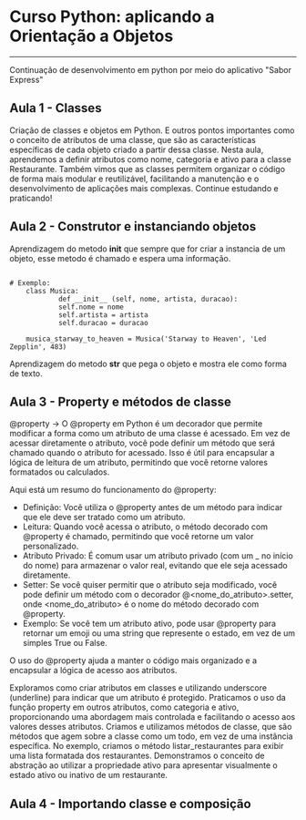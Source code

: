 # Curso Python: aplicando a Orientação a Objetos
---

Continuação de desenvolvimento em python por meio do aplicativo "Sabor Express"

## Aula 1 - Classes

Criação de classes e objetos em Python. E outros pontos importantes como o conceito de atributos de uma classe, que são as características específicas de cada objeto criado a partir dessa classe. Nesta aula, aprendemos a definir atributos como nome, 
categoria e ativo para a classe Restaurante. Também vimos que as classes permitem organizar o código de forma mais modular e reutilizável, facilitando a manutenção e o desenvolvimento de aplicações mais complexas. Continue estudando e praticando!

## Aula 2 - Construtor e instanciando objetos

Aprendizagem do metodo __init__ que sempre que for criar a instancia de um objeto, esse metodo é chamado e espera uma informação.

```

# Exemplo:
    class Musica:
            def __init__ (self, nome, artista, duracao):
            self.nome = nome
            self.artista = artista
            self.duracao = duracao

    musica_starway_to_heaven = Musica('Starway to Heaven', 'Led Zepplin', 483)
```

Aprendizagem do metodo __str__ que pega o objeto e mostra ele como forma de texto.

## Aula 3 - Property e métodos de classe
@property -> O @property em Python é um decorador que permite modificar a forma como um atributo de uma classe é acessado. Em vez de acessar diretamente o atributo, você pode definir um método que será chamado quando o atributo for acessado. Isso é útil para encapsular a lógica de leitura de um atributo, permitindo que você retorne valores formatados ou calculados.

Aqui está um resumo do funcionamento do @property:

* Definição: Você utiliza o @property antes de um método para indicar que ele deve ser tratado como um atributo.
* Leitura: Quando você acessa o atributo, o método decorado com @property é chamado, permitindo que você retorne um valor personalizado.
* Atributo Privado: É comum usar um atributo privado (com um _ no início do nome) para armazenar o valor real, evitando que ele seja acessado diretamente.
* Setter: Se você quiser permitir que o atributo seja modificado, você pode definir um método com o decorador @<nome_do_atributo>.setter, onde <nome_do_atributo> é o nome do método decorado com @property.
* Exemplo: Se você tem um atributo ativo, pode usar @property para retornar um emoji ou uma string que represente o estado, em vez de um simples True ou False.

O uso do @property ajuda a manter o código mais organizado e a encapsular a lógica de acesso aos atributos.

Exploramos como criar atributos em classes e utilizando underscore (underline) para indicar que um atributo é protegido.
Praticamos o uso da função property em outros atributos, como categoria e ativo, proporcionando uma abordagem mais controlada e facilitando o acesso aos valores desses atributos.
Criamos e utilizamos métodos de classe, que são métodos que agem sobre a classe como um todo, em vez de uma instância específica. No exemplo, criamos o método listar_restaurantes para exibir uma lista formatada dos restaurantes.
Demonstramos o conceito de abstração ao utilizar a propriedade ativo para apresentar visualmente o estado ativo ou inativo de um restaurante.

## Aula 4 - Importando classe e composição

